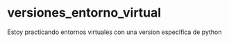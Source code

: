 # versiones_entorno_virtual
Estoy practicando entornos virtuales con una version especifica de python
